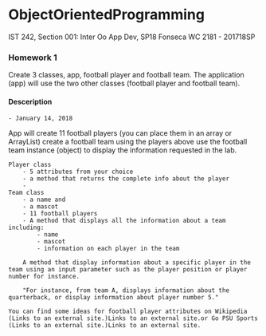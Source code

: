 # ObjectOrientedProgramming
IST 242, Section 001: Inter Oo App Dev, SP18 Fonseca WC 2181 - 201718SP

### Homework 1 

Create 3 classes, app, football player and football team. The application (app) will use the two other classes (football player and football team).

#### Desceription 
	- January 14, 2018
App will create 11 football players (you can place them in an array or ArrayList) create a football team using the players above use the football team instance (object) to display the information requested in the lab.

```
Player class
	- 5 attributes from your choice
	- a method that returns the complete info about the player
	- 
Team class
	- a name and 
	- a mascot 
	- 11 football players	
	- A method that displays all the information about a team including:
    	- name
    	- mascot
    	- information on each player in the team

	A method that display information about a specific player in the team using an input parameter such as the player position or player number for instance. 
    
    "For instance, from team A, displays information about the quarterback, or display information about player number 5."
    
You can find some ideas for football player attributes on Wikipedia  (Links to an external site.)Links to an external site.or Go PSU Sports (Links to an external site.)Links to an external site.